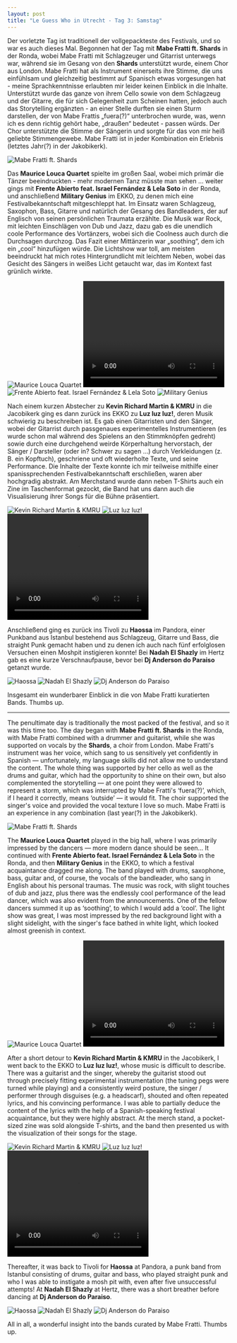 ```yaml
---
layout: post
title: "Le Guess Who in Utrecht - Tag 3: Samstag"
---
```


Der vorletzte Tag ist traditionell der vollgepackteste des Festivals, und so war es auch dieses Mal. Begonnen hat der Tag mit **Mabe Fratti ft. Shards** in der Ronda, wobei Mabe Fratti mit Schlagzeuger und Gitarrist unterwegs war, während sie im Gesang von den **Shards** unterstützt wurde, einem Chor aus London. Mabe Fratti hat als Instrument einerseits ihre Stimme, die uns einfühlsam und gleichzeitig bestimmt auf Spanisch etwas vorgesungen hat - meine Sprachkenntnisse erlaubten mir leider keinen Einblick in die Inhalte. Unterstützt wurde das ganze von ihrem Cello sowie von dem Schlagzeug und der Gitarre, die für sich Gelegenheit zum Scheinen hatten, jedoch auch das Storytelling ergänzten - an einer Stelle durften sie einen Sturm darstellen, der von Mabe Frattis „fuera(?)“ unterbrochen wurde, was, wenn ich es denn richtig gehört habe, „draußen“ bedeutet - passen würds. Der Chor unterstützte die Stimme der Sängerin und sorgte für das von mir heiß geliebte Stimmengewebe. Mabe Fratti ist in jeder Kombination ein Erlebnis (letztes Jahr(?) in der Jakobikerk).

![Mabe Fratti ft. Shards](/images/2024-11-09-lgw-tag3-samstag/mabe-fratti-featuring-shards.jpg)

Das **Maurice Louca Quartet** spielte im großen Saal, wobei mich primär die Tänzer beeindruckten - mehr modernen Tanz müsste man sehen … weiter gings mit **Frente Abierto feat. Israel Fernández & Lela Soto** in der Ronda, und anschließend **Military Genius** im EKKO, zu denen mich eine Festivalbekanntschaft mitgeschleppt hat. Im Einsatz waren Schlagzeug, Saxophon, Bass, Gitarre und natürlich der Gesang des Bandleaders, der auf Englisch von seinen persönlichen Traumata erzählte. Die Musik war Rock, mit leichten Einschlägen von Dub und Jazz, dazu gab es die unendlich coole Performance des Vortänzers, wobei sich die Coolness auch durch die Durchsagen durchzog. Das Fazit einer Mittänzerin war „soothing“, dem ich ein 
„cool“ hinzufügen würde. Die Lichtshow war toll, am meisten beeindruckt hat mich rotes Hintergrundlicht mit leichtem Neben, wobei das Gesicht des Sängers in weißes Licht getaucht war, das im Kontext fast grünlich wirkte.

![Maurice Louca Quartet](/images/2024-11-09-lgw-tag3-samstag/maurice-louca-quartet.jpg)
<video width="320" height="240" src="https://github.com/konzerterlebnisberichte/konzerterlebnisberichte.github.io/raw/refs/heads/main/images/2024-11-09-lgw-tag3-samstag/maurica-louca-quartet.mp4" controls>
</video> 
![Frente Abierto feat. Israel Fernández & Lela Soto](/images/2024-11-09-lgw-tag3-samstag/frente-abierto.jpg)
![Military Genius](/images/2024-11-09-lgw-tag3-samstag/military-genius.jpg)

Nach einem kurzen Abstecher zu **Kevin Richard Martin & KMRU** in die Jacobikerk ging es dann zurück ins EKKO zu **Luz luz luz!**, deren Musik schwierig zu beschreiben ist. Es gab einen Gitarristen und den Sänger, wobei der Gitarrist durch passgenaues experimentelles Instrumentieren (es wurde schon mal während des Spielens an den Stimmknöpfen gedreht) sowie durch eine durchgehend weirde Körperhaltung hervorstach, der Sänger / Darsteller (oder in? Schwer zu sagen …) durch Verkleidungen (z. B. ein Kopftuch), geschriene und oft wiederholte Texte, und seine Performance. Die Inhalte der Texte konnte ich mir teilweise mithilfe einer spanissprechenden Festivalbekanntschaft erschließen, waren aber hochgradig abstrakt. Am Merchstand wurde dann neben T-Shirts auch ein Zine im Taschenformat gezockt, die Band hat uns dann auch die Visualisierung ihrer Songs für die Bühne präsentiert.

![Kevin Richard Martin & KMRU](/images/2024-11-09-lgw-tag3-samstag/kevin-richard-martin-kmru.jpg)
![Luz luz luz!](/images/2024-11-09-lgw-tag3-samstag/luz-luz-luz.jpg)
<video width="320" height="240" src="https://github.com/konzerterlebnisberichte/konzerterlebnisberichte.github.io/raw/refs/heads/main/images/2024-11-09-lgw-tag3-samstag/luz-luz-luz.mp4" controls>
</video> 


Anschließend ging es zurück ins Tivoli zu **Haossa** im Pandora, einer Punkband aus Istanbul bestehend aus Schlagzeug, Gitarre und Bass, die straight Punk gemacht haben und zu denen ich auch nach fünf erfolglosen Versuchen einen Moshpit instigieren konnte! Bei **Nadah El Shazly** im Hertz gab es eine kurze Verschnaufpause, bevor bei **Dj Anderson do Paraiso** getanzt wurde.

![Haossa](/images/2024-11-09-lgw-tag3-samstag/haossa.jpg)
![Nadah El Shazly](/images/2024-11-09-lgw-tag3-samstag/nadah-el-shazly.jpg)
![Dj Anderson do Paraiso](/images/2024-11-09-lgw-tag3-samstag/dj-anderson-do-paraiso.jpg)

Insgesamt ein wunderbarer Einblick in die von Mabe Fratti kuratierten Bands. Thumbs up.

---

The penultimate day is traditionally the most packed of the festival, and so it was this time too. The day began with **Mabe Fratti ft. Shards** in the Ronda, with Mabe Fratti combined with a drummer and guitarist, while she was supported on vocals by the **Shards**, a choir from London. Mabe Fratti's instrument was her voice, which sang to us sensitively yet confidently in Spanish — unfortunately, my language skills did not allow me to understand the content. The whole thing was supported by her cello as well as the drums and guitar, which had the opportunity to shine on their own, but also complemented the storytelling — at one point they were allowed to represent a storm, which was interrupted by Mabe Fratti's ‘fuera(?)’, which, if I heard it correctly, means ‘outside’ — it would fit. The choir supported the singer's voice and provided the vocal texture I love so much. Mabe Fratti is an experience in any combination (last year(?) in the Jakobikerk).

![Mabe Fratti ft. Shards](/images/2024-11-09-lgw-tag3-samstag/mabe-fratti-featuring-shards.jpg)

The **Maurice Louca Quartet** played in the big hall, where I was primarily impressed by the dancers — more modern dance should be seen… It continued with **Frente Abierto feat. Israel Fernández & Lela Soto** in the Ronda, and then **Military Genius** in the EKKO, to which a festival acquaintance dragged me along. The band played with drums, saxophone, bass, guitar and, of course, the vocals of the bandleader, who sang in English about his personal traumas. The music was rock, with slight touches of dub and jazz, plus there was the endlessly cool performance of the lead dancer, which was also evident from the announcements. One of the fellow dancers summed it up as ‘soothing’, to which I would add a ‘cool’. The light show was great, I was most impressed by the red background light with a slight sidelight, with the singer's face bathed in white light, which looked almost greenish in context.

![Maurice Louca Quartet](/images/2024-11-09-lgw-tag3-samstag/maurice-louca-quartet.jpg)
<video width="320" height="240" src="https://github.com/konzerterlebnisberichte/konzerterlebnisberichte.github.io/raw/refs/heads/main/images/2024-11-09-lgw-tag3-samstag/maurica-louca-quartet.mp4" controls>
![Frente Abierto feat. Israel Fernández & Lela Soto](/images/2024-11-09-lgw-tag3-samstag/frente-abierto.jpg)
![Military Genius](/images/2024-11-09-lgw-tag3-samstag/military-genius.jpg)

After a short detour to **Kevin Richard Martin & KMRU** in the Jacobikerk, I went back to the EKKO to **Luz luz luz!**, whose music is difficult to describe. There was a guitarist and the singer, whereby the guitarist stood out through precisely fitting experimental instrumentation (the tuning pegs were turned while playing) and a consistently weird posture, the singer / performer through disguises (e.g. a headscarf), shouted and often repeated lyrics, and his convincing performance. I was able to partially deduce the content of the lyrics with the help of a Spanish-speaking festival acquaintance, but they were highly abstract. At the merch stand, a pocket-sized zine was sold alongside T-shirts, and the band then presented us with the visualization of their songs for the stage.

![Kevin Richard Martin & KMRU](/images/2024-11-09-lgw-tag3-samstag/kevin-richard-martin-kmru.jpg)
![Luz luz luz!](/images/2024-11-09-lgw-tag3-samstag/luz-luz-luz.jpg)
<video width="320" height="240" src="https://github.com/konzerterlebnisberichte/konzerterlebnisberichte.github.io/raw/refs/heads/main/images/2024-11-09-lgw-tag3-samstag/luz-luz-luz.mp4" controls>
</video> 

Thereafter, it was back to Tivoli for **Haossa** at Pandora, a punk band from Istanbul consisting of drums, guitar and bass, who played straight punk and who I was able to instigate a mosh pit with, even after five unsuccessful attempts! At **Nadah El Shazly** at Hertz, there was a short breather before dancing at **Dj Anderson do Paraiso**. 

![Haossa](/images/2024-11-09-lgw-tag3-samstag/haossa.jpg)
![Nadah El Shazly](/images/2024-11-09-lgw-tag3-samstag/nadah-el-shazly.jpg)
![Dj Anderson do Paraiso](/images/2024-11-09-lgw-tag3-samstag/dj-anderson-do-paraiso.jpg)

All in all, a wonderful insight into the bands curated by Mabe Fratti. Thumbs up.